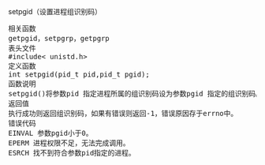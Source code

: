 setpgid（设置进程组识别码）
<pre>相关函数
getpgid，setpgrp，getpgrp
表头文件
#include< unistd.h>
定义函数
int setpgid(pid_t pid,pid_t pgid);
函数说明
setpgid()将参数pid 指定进程所属的组识别码设为参数pgid 指定的组识别码。如果参数pid 为0，则会用来设置目前进程的组识别码，如果参数pgid为0，则会以目前进程的进程识别码来取代。
返回值
执行成功则返回组识别码，如果有错误则返回-1，错误原因存于errno中。
错误代码
EINVAL 参数pgid小于0。
EPERM 进程权限不足，无法完成调用。
ESRCH 找不到符合参数pid指定的进程。</pre>